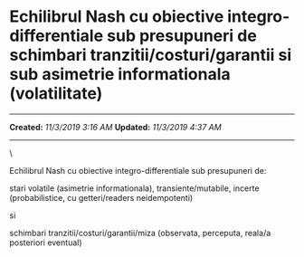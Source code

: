 Echilibrul Nash cu obiective integro-differentiale sub presupuneri de schimbari tranzitii/costuri/garantii si sub asimetrie informationala (volatilitate)
=========================================================================================================================================================

  -------------- ---------------------
  **Created:**   *11/3/2019 3:16 AM*
  **Updated:**   *11/3/2019 4:37 AM*
  -------------- ---------------------

\

Echilibrul Nash cu obiective integro-differentiale sub presupuneri de:

stari volatile (asimetrie informationala), transiente/mutabile, incerte
(probabilistice, cu getteri/readers neidempotenti)

si

schimbari tranzitii/costuri/garantii/miza (observata, perceputa, reala/a
posteriori eventual)

 
